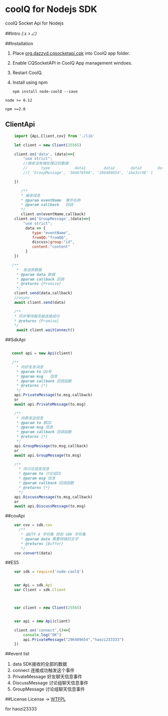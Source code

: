 # coolQ for Nodejs SDK
coolQ Socket Api for Nodejs

##Intro
_(:зゝ∠)_

##Installation
 1. Place [org.dazzyd.cqsocketapi.cpk](https://github.com/yukixz/cqsocketapi/releases) into CoolQ app folder.
 2. Enable CQSocketAPI in CoolQ App management windoes.
 3. Restart CoolQ.
 4. Install using npm

    `npm install node-coolQ --save`

`node >= 0.12`

`npm >=2.0`
## ClientApi


```javascript
    import {Api,Client,cov} from './lib'

    let client = new Client(25565)

    client.on('data', (data)=>{
        "use strict";
        //接收没有被处理过的数据
        //      type           data1        data2       data3       data...
        //[ 'GroupMessage', '304876598', '296409654', 'zbe3orXE' ]

    })

       /**
       * 接收信息
       * @param eventName  事件名称
       * @param callback   回调
       */
       client.on(eventName,callback)
    client.on('GroupMessage',(data)=>{
        "use strict";
         data => {
            type:"eventName",
            fromQQ:"fromQQ",
            discuss|group:"id",
            content:"content"
         }
    })

   /**
     *  发送原数据
     * @param data 数据
     * @param callback 回调
     * @returns {Promise}
     */
    client.send(data,callback)
    //async
    await client.send(data)

    /**
    * 同步等待服务器连接成功
    * @returns {Promise}
    */
     await client.waitConnect()
```
##SdkApi

```javascript

   const api = new Api(client)

   /**
     * 向好友发消息
     * @param to QQ号
     * @param msg   信息
     * @param callback 回调函数
     * @returns {*}
     */
    api.PrivateMessage(to,msg,callback)
    or
    await api.PrivateMessage(to,msg)

    /**
     * 向群发送信息
     * @param to 群ID
     * @param msg 信息
     * @param callback 回调函数
     * @returns {*}
     */
    api.GroupMessage(to,msg,callback)
    or
    await api.GroupMessage(to,msg)

    /**
      * 向讨论组发信息
      * @param to 讨论组ID
      * @param msg 信息
      * @param callback 回调函数
      * @returns {*}
      */
    api.DiscussMessage(to,msg,callback)
    or
    await api.DiscussMessage(to,msg)


```
##covApi
```javascript
    var cov = sdk.cov
      /**
       * 由UTF-8 字符集 转到 GBK 字符集
       * @param data 需要转换的文字
       * @returns {Buffer}
       */
    cov.convert(data)
```

##ES5
```javascript
    var sdk = require('node-coolQ')


    var Api = sdk.Api
    var Client = sdk.Client



    var client = new Client(25565)


    var api = new Api(client)

    client.on('connect',()=>{
    	console.log("OK")
    	api.PrivateMessage("296409654","haozi233333")
    })

```
##event list

1. data                     SDK接收的全部的数据
2. connect                  连接成功触发这个事件
3. PrivateMessage           好友聊天信息事件
4. DiscussMessage           讨论组聊天信息事件
5. GroupMessage             讨论组聊天信息事件

##License
License -> [WTFPL](http://www.wtfpl.net/)

for haozi23333